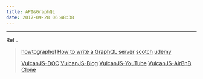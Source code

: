 ```yaml
---
title: API&GraphQL
date: 2017-09-28 06:48:38
---
```


---
Ref . 
>[howtographql](https://www.howtographql.com/)
>[How to write a GraphQL server](https://www.youtube.com/watch?v=Tpf9kVE2AY8&list=RDTpf9kVE2AY8&t=90)
>[scotch](https://scotch.io/search?q=GraphQL)
>[udemy](https://www.udemy.com/graphql-with-react-course/learn/v4/content)
>
>[VulcanJS-DOC](http://docs.vulcanjs.org/example-movies.html)
>[VulcanJS-Blog](http://spectrumdig.blogspot.kr/search?q=vulcan)
>[VulcanJS-YouTube](https://www.youtube.com/channel/UCGIvQQ6zw7ov2cHgD70HFlA/playlists)
>[VulcanJS-AirBnB Clone](https://www.youtube.com/watch?v=Nl0Fi40Ghh4&list=PLBoa_Q6hVeSx1oP5sFYG63rPs1eDtyNOy)

